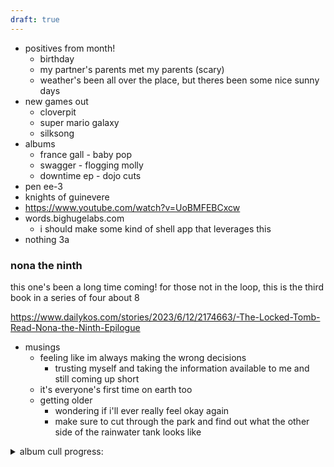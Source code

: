 ```yaml
---
draft: true
---
```


- positives from month!
  - birthday
  - my partner's parents met my parents (scary)
  - weather's been all over the place, but theres been some nice sunny days 
- new games out 
  - cloverpit  
  - super mario galaxy
  - silksong
- albums
  - france gall - baby pop
  - swagger - flogging molly
  - downtime ep - dojo cuts
- pen ee-3
- knights of guinevere
- https://www.youtube.com/watch?v=UoBMFEBCxcw
- words.bighugelabs.com
  - i should make some kind of shell app that leverages this
- nothing 3a

### nona the ninth
this one's been a long time coming! for those not in the loop, this is the third book in a series of four about 8

https://www.dailykos.com/stories/2023/6/12/2174663/-The-Locked-Tomb-Read-Nona-the-Ninth-Epilogue

- musings
  - feeling like im always making the wrong decisions
    - trusting myself and taking the information available to me and still coming up short
  - it's everyone's first time on earth too
  - getting older
    - wondering if i'll ever really feel okay again
    - make sure to cut through the park and find out what the other side of the rainwater tank looks like

<details>
  <summary>album cull progress:</summary>
  <p>
  
| artist                                                   | album                                                                                    | keep? | notes                                                                        |
| -------------------------------------------------------- | ---------------------------------------------------------------------------------------- | ----- | ---------------------------------------------------------------------------- |
| (Ben) Von Wildenhaus                                     | II                                                                                       | ✅     |                                                                              |
| 100 gecs                                                 | 1000 gecs                                                                                | ✅     |                                                                              |
| 100 gecs                                                 | 10,000 gecs                                                                              | ✅     |                                                                              |
| 18 Carat Affair                                          | Spent Passions 2                                                                         | ❌     |                                                                              |
| 2 Mello                                                  | Atmospheric Horror Music, Vol. 2                                                         | ⭕     |                                                                              |
| 2 Mello                                                  | Love Sickubus 2-Pak                                                                      | ✅     |                                                                              |
| 2hollis                                                  | star                                                                                     | ❌     |                                                                              |
| 36                                                       | Tomorrow’s Explorers                                                                     | ⭕     |                                                                              |
| Access to Arasaka                                        | l a k e s                                                                                | ⭕     |                                                                              |
| Adam Skorupa & Krzysztof Wierzynkiewicz                  | The Witcher 2 Assassins of Kings (Enhanced Edition) [Original Game Soundtrack]           | ✅     |                                                                              |
| Adolescents                                              | Adolescents                                                                              | ⭕     | some ok fast paced punk, might be good to replace this with some local stuff |
| Adult Mom                                                | Momentary Lapse of Happily                                                               | ✅     |                                                                              |
| Akusmi                                                   | Lines                                                                                    | ✅     |                                                                              |
| Alci                                                     | Uma                                                                                      | ❌     |                                                                              |
| Alec Holowka                                             | Night in the Woods, Vol. 1 At the End of Everything                                      | ✅     |                                                                              |
| Alec Holowka                                             | Night in the Woods, Vol. 2 Hold Onto Anything                                            | ✅     |                                                                              |
| Alexander Flood                                          | The Space Between                                                                        | ⭕     | this is a good album but i truly despise the track pathways                  |
| Alexander Flood                                          | Oscillate                                                                                | ✅     |                                                                              |
| ALEXSUCKS                                                | Whatever I Want                                                                          | ✅     |                                                                              |
| Alfa Mist                                                | Antiphon                                                                                 | ✅     |                                                                              |
| alt‐J                                                    | An Awesome Wave                                                                          | ❌     |                                                                              |
| Anamanaguchi                                             | Power Supply                                                                             | ⭕     |                                                                              |
| Anamanaguchi                                             | Dawn Metropolis                                                                          | ✅     |                                                                              |
| Anamanaguchi                                             | Endless Fantasy                                                                          | ✅     |                                                                              |
| Anamanaguchi                                             | [USA]                                                                                    | ❌     |                                                                              |
| And One                                                  | Bodypop (Special Edition)                                                                | ❌     |                                                                              |
| André 3000                                               | New Blue Sun                                                                             | ❌     |                                                                              |
| Animal Collective                                        | Merriweather Post Pavilion                                                               | ❌     |                                                                              |
| Ansome                                                   | Stowaway                                                                                 | ✅     | this album is HEAVY                                                          |
| Ansome                                                   | Hounds of the Harbour                                                                    | ✅     |                                                                              |
| Aphex Twin                                               | Selected Ambient Works 85–92                                                             | ✅     |                                                                              |
| Aphex Twin                                               | Classics                                                                                 | ❌     |                                                                              |
| Aphex Twin                                               | Selected Ambient Works, Volume II                                                        | ⭕     |                                                                              |
| Aphex Twin                                               | …I Care Because You Do                                                                   | ✅     |                                                                              |
| Aphex Twin                                               | Richard D. James Album                                                                   | ❌     |                                                                              |
| Aphex Twin                                               | Come to Daddy                                                                            | ❌     |                                                                              |
| Aphex Twin                                               | Drukqs                                                                                   | ✅     |                                                                              |
| Aphex Twin                                               | Syro                                                                                     | ✅     |                                                                              |
| Arca                                                     | Stretch 1                                                                                |       |                                                                              |
| Arca                                                     | Stretch 2                                                                                |       |                                                                              |
| Arca                                                     | Arca                                                                                     |       |                                                                              |
| Arca                                                     | KiCk i                                                                                   |       |                                                                              |
| Arca                                                     | KICK ii                                                                                  |       |                                                                              |
| Arca                                                     | KicK iii                                                                                 |       |                                                                              |
| Arca                                                     | kick iiii                                                                                |       |                                                                              |
| Arca                                                     | kiCK iiiii                                                                               |       |                                                                              |
| Arctic Monkeys                                           | Suck It and See                                                                          |       |                                                                              |
| Arctic Monkeys                                           | AM                                                                                       |       |                                                                              |
| Art Blakey & The Jazz Messengers                         | Just Coolin'                                                                             |       |                                                                              |
| ARTHUR                                                   | Woof Woof                                                                                |       |                                                                              |
| ASKII                                                    | Obscura                                                                                  |       |                                                                              |
| ASKII                                                    | Hegelburg                                                                                |       |                                                                              |
| ASKII                                                    | Tie                                                                                      |       |                                                                              |
| ASKII                                                    | Hegelburg at Dusk                                                                        |       |                                                                              |
| ASKII                                                    | Hegelburg at Night                                                                       |       |                                                                              |
| ASKII                                                    | Isverden                                                                                 |       |                                                                              |
| ASKII                                                    | Isverden Rituals                                                                         |       |                                                                              |
| ASKII                                                    | Isverden Spirits                                                                         |       |                                                                              |
| Astrid Sonne                                             | Outside of Your Lifetime                                                                 |       |                                                                              |
| Atlus Sound Team                                         | Persona 3 Original Soundtrack                                                            |       |                                                                              |
| Atlus Sound Team                                         | Catherine Official Soundtrack                                                            |       |                                                                              |
| Atlus Sound Team                                         | Persona 5 Original Soundtrack                                                            |       |                                                                              |
| Atlus Sound Team                                         | Persona4 Original Soundtrack                                                             |       |                                                                              |
| Atlus Sound Team                                         | PERSONA5 THE ROYAL Original Soundtrack                                                   |       |                                                                              |
| Atlus Sound Team                                         | Persona 5 Tactica Original Soundtrack                                                    |       |                                                                              |
| Atlus Sound Team                                         | Persona 5 The Phantom X Beta Soundtrack                                                  |       |                                                                              |
| Atlus Sound Team                                         | Metaphor ReFantazio Special Soundtrack                                                   |       |                                                                              |
| Atlus Sound Team                                         | Persona 3 Reload Soundtrack                                                              |       |                                                                              |
| Avalanche Party                                          | Collateral Damage                                                                        |       |                                                                              |
| Baby Huey                                                | The Baby Huey Story The Living Legend                                                    |       |                                                                              |
| BADBADNOTGOOD                                            | III                                                                                      |       |                                                                              |
| BADBADNOTGOOD                                            | IV                                                                                       |       |                                                                              |
| BADBADNOTGOOD                                            | Talk Memory                                                                              |       |                                                                              |
| Barry Epoch Topping                                      | Paradise Killer Original Soundtrack                                                      |       |                                                                              |
| Bearcubs                                                 | Underwaterfall                                                                           |       |                                                                              |
| Beastie Boys                                             | Paul’s Boutique                                                                          |       |                                                                              |
| Belle & Sebastian                                        | LateNightTales                                                                           |       |                                                                              |
| BETWEEN FRIENDS                                          | 4 - garage sale                                                                          | ✅     |                                                                              |
| BETWEEN FRIENDS                                          | I Love My Girl, She’s My Boy                                                             | ✅     |                                                                              |
| Bill Le Sage & Tony Kinsey                               | Vibraphone Jazz Quartet                                                                  | ❌     |                                                                              |
| billiam                                                  | Animation Cel                                                                            | ✅     |                                                                              |
| Biosphere                                                | Patashnik                                                                                |       |                                                                              |
| Biosphere                                                | Substrata²                                                                               |       |                                                                              |
| Biosphere                                                | Shenzhou                                                                                 |       |                                                                              |
| Biosphere                                                | Cirque                                                                                   |       |                                                                              |
| Biosphere                                                | Compilation 1991-2004                                                                    |       |                                                                              |
| Biosphere                                                | L'incoronazione di Poppea                                                                |       |                                                                              |
| Biosphere                                                | Microgravity                                                                             |       |                                                                              |
| Biosphere                                                | Departed Glories                                                                         |       |                                                                              |
| Biosphere                                                | Birmingham Frequencies                                                                   |       |                                                                              |
| Biosphere                                                | The Hilvarenbeek Recordings                                                              |       |                                                                              |
| Biosphere                                                | The Senja Recordings                                                                     |       |                                                                              |
| Biosphere                                                | Angel's Flight                                                                           | ❌     |                                                                              |
| Biosphere                                                | Shortwave Memories                                                                       |       |                                                                              |
| Biosphere                                                | Autour De La Lune [Reissue]                                                              |       |                                                                              |
| Biosphere                                                | N‐Plants                                                                                 |       |                                                                              |
| Björk                                                    | Utopia                                                                                   |       |                                                                              |
| Björk                                                    | Homogenic                                                                                |       |                                                                              |
| Björk                                                    | Post                                                                                     |       |                                                                              |
| Black Flag                                               | My War                                                                                   |       |                                                                              |
| Black Flag                                               | Damaged                                                                                  |       |                                                                              |
| Bloodbath64                                              | Aestheticadelica                                                                         |       |                                                                              |
| Boards of Canada                                         | Music Has the Right to Children                                                          |       |                                                                              |
| Boards of Canada                                         | Twoism                                                                                   |       |                                                                              |
| Boards of Canada                                         | The Campfire Headphase                                                                   |       |                                                                              |
| Boards of Canada                                         | Geogaddi                                                                                 |       |                                                                              |
| Boards of Canada                                         | Tomorrow’s Harvest                                                                       |       |                                                                              |
| Bobby Swan                                               | Fixed Earth                                                                              |       |                                                                              |
| Bonobo                                                   | Expander                                                                                 |       |                                                                              |
| Borislav Slavov                                          | Baldur’s Gate 3 Original Soundtrack                                                      |       |                                                                              |
| born_blpy                                                | ems - single                                                                             |       |                                                                              |
| born_blpy                                                | Green Venus - Single                                                                     |       |                                                                              |
| born_blpy                                                | Void Transit - Single                                                                    |       |                                                                              |
| born_blpy                                                | Godhead Dub - Single                                                                     |       |                                                                              |
| boy 2000                                                 | tape 2000                                                                                |       |                                                                              |
| Brendan Eder Ensemble                                    | Therapy                                                                                  |       |                                                                              |
| Breton                                                   | War Room Stories                                                                         |       |                                                                              |
| Brian Eno                                                | Ambient 1 Music for Airports                                                             |       |                                                                              |
| Brian Eno                                                | Music For Installations                                                                  |       |                                                                              |
| Brian Eno & Fred again                                   | Secret Life                                                                              |       |                                                                              |
| BROCKHAMPTON                                             | 7 - SATURATION                                                                           |       |                                                                              |
| BROCKHAMPTON                                             | 7 - SATURATION III                                                                       |       |                                                                              |
| BROCKHAMPTON                                             | SATURATION                                                                               |       |                                                                              |
| BROCKHAMPTON                                             | SATURATION II                                                                            |       |                                                                              |
| BROCKHAMPTON                                             | SATURATION III                                                                           |       |                                                                              |
| BROCKHAMPTON                                             | iridescence                                                                              |       |                                                                              |
| BROCKHAMPTON                                             | 7 - SATURATION II                                                                        |       |                                                                              |
| Buddy Guy                                                | Stone Crazy!                                                                             |       |                                                                              |
| Burial                                                   | Burial                                                                                   |       |                                                                              |
| Burial                                                   | Untrue                                                                                   |       |                                                                              |
| Burial                                                   | Streetlands EP                                                                           |       |                                                                              |
| Burzum                                                   | Filosofem                                                                                |       |                                                                              |
| C418                                                     | Minecraft – Volume Alpha                                                                 |       |                                                                              |
| C418                                                     | Minecraft – Volume Beta                                                                  |       |                                                                              |
| C418                                                     | Excursions                                                                               |       |                                                                              |
| Car Seat Headrest                                        | Twin Fantasy                                                                             |       |                                                                              |
| Car Seat Headrest                                        | Monomania                                                                                |       |                                                                              |
| Car Seat Headrest                                        | Nervous Young Man                                                                        |       |                                                                              |
| Car Seat Headrest                                        | How to Leave Town                                                                        |       |                                                                              |
| Cardinals                                                | Cardinals                                                                                |       |                                                                              |
| Caribou                                                  | Honey                                                                                    |       |                                                                              |
| Carla Bruni                                              | Quelqu'un M'a Dit                                                                        |       |                                                                              |
| Caroline Polachek                                        | Pang                                                                                     |       |                                                                              |
| Caroline Polachek                                        | Desire, I Want To Turn Into You                                                          |       |                                                                              |
| CASIOPEA                                                 | Mint Jams                                                                                |       |                                                                              |
| CASIOPEA                                                 | Casiopea                                                                                 |       |                                                                              |
| CASIOPEA                                                 | Euphony                                                                                  |       |                                                                              |
| CASIOPEA                                                 | Flowers                                                                                  |       |                                                                              |
| CASIOPEA                                                 | Material                                                                                 |       |                                                                              |
| Celer + Forest Management                                | Landmarks                                                                                |       |                                                                              |
| Cell                                                     | Hanging Masses                                                                           |       |                                                                              |
| Cell                                                     | Onwards System                                                                           |       |                                                                              |
| Chairlift                                                | Does You Inspire You                                                                     |       |                                                                              |
| Chairlift                                                | Moth                                                                                     |       |                                                                              |
| Chappell Roan                                            | The Rise and Fall of a Midwest Princess                                                  |       |                                                                              |
| Charli xcx                                               | BRAT                                                                                     |       |                                                                              |
| Chemtrails                                               | The Joy of Sects                                                                         |       |                                                                              |
| Chet Faker                                               | Thinking in Textures                                                                     |       |                                                                              |
| Chet Faker                                               | Built on Glass                                                                           |       |                                                                              |
| Chicha Libre                                             | Sonido Amazonico                                                                         |       |                                                                              |
| Chick Corea                                              | On Two Pianos                                                                            |       |                                                                              |
| Chihei Hatakeyama                                        | Moon Light Reflecting Over Mountains                                                     |       |                                                                              |
| Childish Gambino                                         | Bando Stone and The New World                                                            |       |                                                                              |
| China Crisis                                             | Flaunt The Imperfection                                                                  |       |                                                                              |
| Chinese American Bear                                    | Wah!!!                                                                                   |       |                                                                              |
| CHO CO PA CO CHO CO QUIN QUIN                            | tradition                                                                                |       |                                                                              |
| CHOP                                                     | CHOPJAMS1                                                                                |       |                                                                              |
| CHOP                                                     | CHOPJAMS2                                                                                |       |                                                                              |
| Christopher Larkin                                       | Hollow Knight  Silksong (Original Soundtrack)                                            |       |                                                                              |
| Chuck Salamone                                           | Moonage Lobotomy - A Hylics 2 Musical Expansion                                          |       |                                                                              |
| Civic                                                    | New Vietnam & Singles                                                                    |       |                                                                              |
| clipping                                                 | Dead Channel Sky                                                                         |       |                                                                              |
| Cloud Nothings                                           | Final Summer                                                                             |       |                                                                              |
| Clown Core                                               | van                                                                                      |       |                                                                              |
| Cocteau Twins                                            | Head Over Heels                                                                          |       |                                                                              |
| Cocteau Twins                                            | Heaven or Las Vegas                                                                      |       |                                                                              |
| Coops                                                    | Lost Soul                                                                                |       |                                                                              |
| Cortex                                                   | Troupeau bleu                                                                            |       |                                                                              |
| Cosmo Sheldrake                                          | The Much Much How How and I                                                              |       |                                                                              |
| Cosmo Sheldrake                                          | Wake Up Calls                                                                            |       |                                                                              |
| Cosmo Sheldrake                                          | Wild Wet World                                                                           |       |                                                                              |
| Courtney Barnett                                         | The Double EP A Sea of Split Peas                                                        |       |                                                                              |
| Courtney Barnett                                         | Sometimes I Sit and Think, and Sometimes I Just Sit                                      |       |                                                                              |
| Crystal Castles                                          | Crystal Castles                                                                          |       |                                                                              |
| Crystal Castles                                          | (III)                                                                                    |       |                                                                              |
| Crystal Castles                                          | Amnesty (I)                                                                              |       |                                                                              |
| Crystal Castles                                          | Crystal Castles (II)                                                                     |       |                                                                              |
| D-A-D                                                    | Speed Of Darkness                                                                        |       |                                                                              |
| Daft Punk                                                | TRON Legacy (Original Motion Picture Soundtrack)                                         |       |                                                                              |
| Daft Punk                                                | TRON Legacy Collector’s Digital EP                                                       |       |                                                                              |
| Daisy the Great                                          | The Rubber Teeth Talk                                                                    |       |                                                                              |
| Dan Mason                                                | Hypnagogia                                                                               |       |                                                                              |
| Darren Korb                                              | Bastion Original Soundtrack                                                              |       |                                                                              |
| Darren Korb                                              | Transistor Original Soundtrack                                                           |       |                                                                              |
| Darren Korb                                              | Transistor Original Soundtrack Extended                                                  |       |                                                                              |
| Darren Korb                                              | Pyre Original Soundtrack                                                                 |       |                                                                              |
| Darren Korb                                              | Pyre Original Soundtrack - The Black Mandolin                                            |       |                                                                              |
| Darren Korb                                              | Pyre Original Soundtrack - The White Lute                                                |       |                                                                              |
| Darren Korb                                              | Hades Original Soundtrack                                                                |       |                                                                              |
| Daughter                                                 | 7 - Music From Before the Storm                                                          |       |                                                                              |
| Daughter                                                 | If You Leave                                                                             |       |                                                                              |
| Daughter                                                 | Not to Disappear                                                                         |       |                                                                              |
| Daughter                                                 | Stereo Mind Game                                                                         |       |                                                                              |
| Daughter of Swords                                       | Alex                                                                                     |       |                                                                              |
| Days N’ Daze                                             | Ward Off The Vultures                                                                    |       |                                                                              |
| Days N’ Daze                                             | Rogue Taxidermy                                                                          |       |                                                                              |
| Days N’ Daze                                             | Show Me the Blueprints                                                                   |       |                                                                              |
| Days N’ Daze                                             | 7 - Crustfall                                                                            |       |                                                                              |
| deadmau5                                                 | For Lack Of A Better Name                                                                |       |                                                                              |
| deadmau5                                                 | while(12)                                                                                |       |                                                                              |
| deadmau5                                                 | Random Album Title                                                                       |       |                                                                              |
| deadmau5                                                 | W-2016ALBUM-                                                                             |       |                                                                              |
| deadmau5                                                 | 4x4=12                                                                                   |       |                                                                              |
| Death Grips                                              | Exmilitary                                                                               |       |                                                                              |
| Death Grips                                              | No Love Deep Web                                                                         |       |                                                                              |
| Death Grips                                              | The Money Store                                                                          |       |                                                                              |
| Death Grips                                              | Government Plates                                                                        |       |                                                                              |
| Death Grips                                              | Fashion Week                                                                             |       |                                                                              |
| Death Grips                                              | The Powers That B                                                                        |       |                                                                              |
| Death Grips                                              | Bottomless Pit                                                                           |       |                                                                              |
| Death Grips                                              | Year of the Snitch                                                                       |       |                                                                              |
| Deathbrain                                               | fantasy noises & perfect delusions                                                       |       |                                                                              |
| death’s dynamic shroud                                   | I'll Try Living Like This                                                                |       |                                                                              |
| Deb Never                                                | Thank You for Attending                                                                  |       |                                                                              |
| Deepchord Presents Echospace                             | The Coldest Season                                                                       |       |                                                                              |
| Deltron 3030                                             | Deltron 3030                                                                             |       |                                                                              |
| Denzel Curry                                             | King of the Mischievous South, Vol. 1                                                    |       |                                                                              |
| Desolate Horizons                                        | Well Never Fade Away                                                                     |       |                                                                              |
| Desolate Horizons                                        | A Moment With No End                                                                     |       |                                                                              |
| Desolate Horizons                                        | A Moment With No End, pt. IV Stellar Remnants                                            |       |                                                                              |
| Desolate Horizons                                        | Exalted                                                                                  |       |                                                                              |
| Desolate Horizons                                        | The Noise Is Still There                                                                 |       |                                                                              |
| Desolate Horizons                                        | Upon Awakening                                                                           |       |                                                                              |
| Desolate Horizons                                        | Every Dream Is a Lifetime                                                                |       |                                                                              |
| Desolate Horizons                                        | A Modern-Day Affliction                                                                  |       |                                                                              |
| Desolate Horizons                                        | Hesitation                                                                               |       |                                                                              |
| Desolate Horizons                                        | Infinite Vistas                                                                          |       |                                                                              |
| Desolate Horizons - City Of Dawn                         | When Worlds Collide Without Echo                                                         |       |                                                                              |
| Diana Ross                                               | Diana                                                                                    |       |                                                                              |
| Dieter Horvat                                            | Sacred Words                                                                             |       |                                                                              |
| Diode                                                    | Diode                                                                                    |       |                                                                              |
| Disrupta                                                 | Solar Boy                                                                                |       |                                                                              |
| Dizzee Rascal                                            | Boy in da Corner                                                                         |       |                                                                              |
| Dizzee Rascal                                            | Tongue n’ Cheek (Dirtee Deluxe Edition)                                                  |       |                                                                              |
| Dizzee Rascal                                            | The Fifth                                                                                |       |                                                                              |
| DJ Kuroneko                                              | kuroneko                                                                                 |       |                                                                              |
| DJ Kuroneko                                              | neko garage                                                                              |       |                                                                              |
| DJ Kuroneko                                              | the end                                                                                  |       |                                                                              |
| DJ Kuroneko                                              | brittle                                                                                  |       |                                                                              |
| djrum                                                    | Portrait With Firewood                                                                   |       |                                                                              |
| djrum                                                    | p.jpg                                                                                    |       |                                                                              |
| djrum                                                    | jpg                                                                                      |       |                                                                              |
| Dora Jar                                                 | No Way To Relax When You Are On Fire                                                     |       |                                                                              |
| Dorian Electra                                           | Fanfare                                                                                  |       |                                                                              |
| Downhill2k01                                             | Butterfly Tetrad                                                                         |       |                                                                              |
| Dream Crease                                             | Naissance                                                                                |       |                                                                              |
| Dream Crease                                             | Naissance (Reimagined)                                                                   |       |                                                                              |
| Dream Crease                                             | Nocturne Chalice                                                                         |       |                                                                              |
| Dream Crease                                             |                                                                                          |       |                                                                              |
| Dream Crease                                             |                                                                                          |       |                                                                              |
| Dreamstate Logic                                         | A Place Outside Of Time                                                                  |       |                                                                              |
| Dreamstate Logic                                         | Era2                                                                                     |       |                                                                              |
| Dreamstate Logic                                         | Era3.I                                                                                   |       |                                                                              |
| Dreamstate Logic                                         | Era3.Ii                                                                                  |       |                                                                              |
| Dreamstate Logic                                         | Secrets of the Stars                                                                     |       |                                                                              |
| Dreamstate Logic                                         | Space Born                                                                               |       |                                                                              |
| Dreamstate Logic                                         | Origins                                                                                  |       |                                                                              |
| Dreamstate Logic                                         | The Other Earth                                                                          |       |                                                                              |
| Dreamstate Logic                                         | Distant Points of Light                                                                  |       |                                                                              |
| Dreamstate Logic                                         | Starbound                                                                                |       |                                                                              |
| Dreyma                                                   | Chapter II (Remastered)                                                                  |       |                                                                              |
| Dreyma                                                   | Lumina                                                                                   |       |

</p>
</details>
